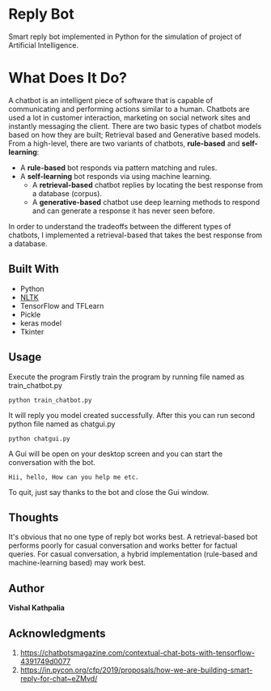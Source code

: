 # Reply Bot
Smart reply bot implemented in Python for the simulation of project of Artificial Intelligence.
# What Does It Do?
A chatbot is an intelligent piece of software that is capable of communicating and performing actions similar to a human. Chatbots are used a lot in customer interaction, marketing on social network sites and instantly messaging the client. There are two basic types of chatbot models based on how they are built; Retrieval based and Generative based models.
From a high-level, there are two variants of chatbots, **rule-based** and **self-learning**:
* A **rule-based** bot responds via pattern matching and rules.
* A **self-learning** bot responds via using machine learning.
    * A **retrieval-based** chatbot replies by locating the best response from a database (corpus).
    * A **generative-based** chatbot use deep learning methods to respond and can generate a response it has never seen before.
    
In order to understand the tradeoffs between the different types of chatbots, I implemented a retrieval-based that takes the best response from a database.
## Built With

* Python
* [NLTK](https://www.nltk.org/)
* TensorFlow and TFLearn
* Pickle
* keras model
* Tkinter
## Usage

Execute the program
Firstly train the program by running file named as train_chatbot.py

``` 
python train_chatbot.py
```
It will reply you model created successfully. After this you can run second python file named as chatgui.py

```
python chatgui.py
```
A Gui will be open on your desktop screen and you can start the conversation with the bot.

```
Hii, hello, How can you help me etc.
```

To quit, just say thanks to the bot and close the Gui window.

## Thoughts

It's obvious that no one type of reply bot works best. A retrieval-based bot performs poorly for casual conversation and works better for factual queries. 
For casual conversation, a hybrid implementation (rule-based and machine-learning based) may work best.

## Author

**Vishal Kathpalia** 

## Acknowledgments

1. https://chatbotsmagazine.com/contextual-chat-bots-with-tensorflow-4391749d0077
2. https://in.pycon.org/cfp/2019/proposals/how-we-are-building-smart-reply-for-chat~eZMvd/



